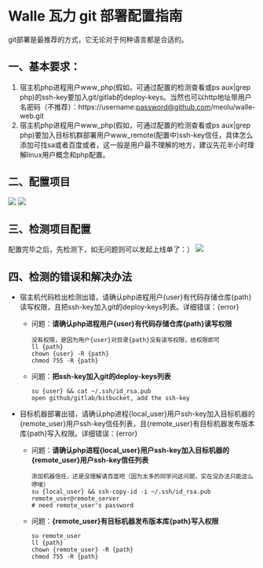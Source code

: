 Walle 瓦力 git 部署配置指南
==========================

git部署是最推荐的方式，它无论对于何种语言都是合适的。


一、基本要求：
-----------

1. 宿主机php进程用户www_php(假如，可通过配置的检测查看或ps aux|grep php)的ssh-key要加入git/gitlab的deploy-keys。当然也可以http地址带用户名密码（不推荐）：https://username:password@github.com/meolu/walle-web.git
2. 宿主机php进程用户www_php(假如，可通过配置的检测查看或ps aux|grep php)要加入目标机群部署用户www_remote(配置中)ssh-key信任，具体怎么添加可找sa或者百度或者[](https://github.com/meolu/walle-web/blob/master/docs/faq.md#如何添加用户ssh-key到目标机群部署用户ssh-key信任)，这一般是用户最不理解的地方，建议先花半小时理解linux用户概念和php配置。


二、配置项目
----------

![](https://github.com/meolu/walle-web/blob/master/screenshots/base-git.jpg)
![](https://github.com/meolu/walle-web/blob/master/screenshots/task.jpg)

三、检测项目配置
-------------

配置完毕之后，先检测下，如无问题则可以发起上线单了：）
![](https://github.com/meolu/walle-web/blob/master/screenshots/detection.png)

四、检测的错误和解决办法
--------------------
- 宿主机代码检出检测出错，请确认php进程用户{user}有代码存储仓库{path}读写权限，且把ssh-key加入git的deploy-keys列表。详细错误：{error}

    - 问题：**请确认php进程用户{user}有代码存储仓库{path}读写权限**
    
        ```
        没有权限，是因为用户{user}对目录{path}没有读写权限，给权限即可
        ll {path}
        chown {user} -R {path}
        chmod 755 -R {path}
        ```
    - 问题：**把ssh-key加入git的deploy-keys列表**

        ```
        su {user} && cat ~/.ssh/id_rsa.pub
        open github/gitlab/bitbucket, add the ssh-key
        ```

- 目标机器部署出错，请确认php进程{local_user}用户ssh-key加入目标机器的{remote_user}用户ssh-key信任列表，且{remote_user}有目标机器发布版本库{path}写入权限。详细错误：{error}
    - 问题：**请确认php进程{local_user}用户ssh-key加入目标机器的{remote_user}用户ssh-key信任列表**

        ```
        添加机器信任，还是没理解请百度吧（因为太多的同学问这问题，实在没办法只能这么啰嗦）
        su {local_user} && ssh-copy-id -i ~/.ssh/id_rsa.pub remote_user@remote_server
        # need remote_user's password
        ```
    - 问题：**{remote_user}有目标机器发布版本库{path}写入权限**

        ```
        su remote_user
        ll {path}
        chown {remote_user} -R {path}
        chmod 755 -R {path}
        ````